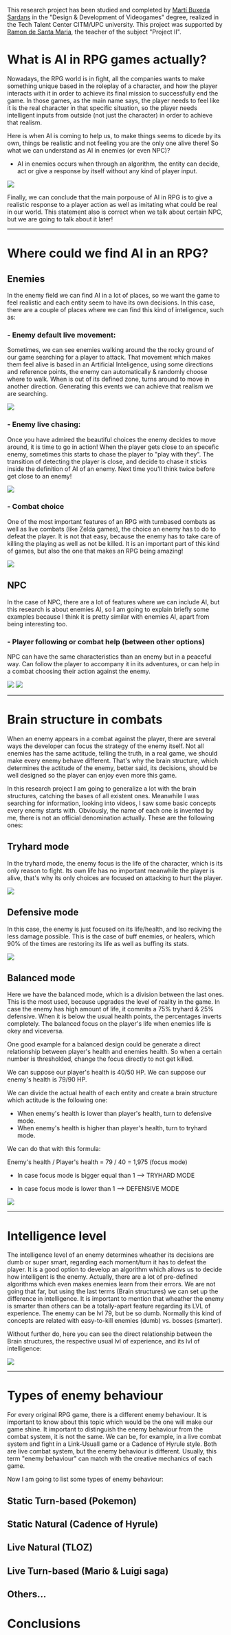 This research project has been studied and completed by [Martí Buxeda Sardans](https://github.com/BooStarGamer) in the "Design & Development of Videogames" degree, realized in the Tech Talent Center CITM/UPC university. This project was supported by [Ramon de Santa Maria](https://github.com/raysan5), the teacher of the subject "Project II".

# What is AI in RPG games actually?

Nowadays, the RPG world is in fight, all the companies wants to make something unique based in the roleplay of a character, and how the player interacts with it in order to achieve its final mission to successfully end the game. In those games, as the main name says, the player needs to feel like it is the real character in that specific situation, so the player needs intelligent inputs from outside (not just the character) in order to achieve that realism.

Here is when AI is coming to help us, to make things seems to dicede by its own, things be realistic and not feeling you are the only one alive there! So what we can understand as AI in enemies (or even NPC)? 

  - AI in enemies occurs when through an algorithm, the entity can decide, act or give a response by itself without any kind of player input.

![](link-attack-gif.gif)

Finally, we can conclude that the main porpouse of AI in RPG is to give a realistic response to a player action as well as imitating what could be real in our world. This statement also is correct when we talk about certain NPC, but we are going to talk about it later!

***

# Where could we find AI in an RPG?

## Enemies

In the enemy field we can find AI in a lot of places, so we want the game to feel realistic and each entity seem to have its own decisions. In this case, there are a couple of places where we can find this kind of inteligence, such as:

### -  Enemy default live movement: 
Sometimes, we can see enemies walking around the the rocky ground of our game searching for a player to attack. That movement which makes them feel alive is based in an Artificial Inteligence, using some directions and reference points, the enemy can automatically & randomly choose where to walk. When is out of its defined zone, turns around to move in another direction. Generating this events we can achieve that realism we are searching.

![](link-enemy-movement.gif)

### - Enemy live chasing:
Once you have admired the beautiful choices the enemy decides to move around, it is time to go in action! When the player gets close to an specefic enemy, sometimes this starts to chase the player to "play with they". The transition of detecting the player is close, and decide to chase it sticks inside the definition of AI of an enemy. Next time you'll think twice before get close to an enemy!

![](mario-chased-enemy.gif)

### - Combat choice
One of the most important features of an RPG with turnbased combats as well as live combats (like Zelda games), the choice an enemy has to do to defeat the player. It is not that easy, because the enemy has to take care of killing the playing as well as not be killed. It is an important part of this kind of games, but also the one that makes an RPG being amazing!

![](mario-combat-enemy.gif)

## NPC

In the case of NPC, there are a lot of features where we can include AI, but this research is about enemies AI, so I am going to explain briefly some examples because I think it is pretty similar with enemies AI, apart from being interesting too.

### - Player following or combat help (between other options)
NPC can have the same characteristics than an enemy but in a peaceful way. Can follow the player to accompany it in its adventures, or can help in a combat choosing their action against the enemy.

![](mario-segment-chasing.png) ![](mario-segment-combat.jpg)

***

# Brain structure in combats

When an enemy appears in a combat against the player, there are several ways the developer can focus the strategy of the enemy itself. Not all enemies has the same actitude, telling the truth, in a real game, we should make every enemy behave different. That's why the brain structure, which determines the actitude of the enemy, better said, its decisions, should be well designed so the player can enjoy even more this game.

In this research project I am going to generalize a lot with the brain structures, catching the bases of all existent ones. Meanwhile I was searching for information, looking into videos, I saw some basic concepts every enemy starts with. Obviously, the name of each one is invented by me, there is not an official denomination actually. These are the following ones:

## Tryhard mode
In the tryhard mode, the enemy focus is the life of the character, which is its only reason to fight. Its own life has no important meanwhile the player is alive, that's why its only choices are focused on attacking to hurt the player.

![](pokemon-attack-tryhard.gif)

## Defensive mode
In this case, the enemy is just focused on its life/health, and lso reciving the less damage possible. This is the case of buff enemies, or healers, which 90% of the times are restoring its life as well as buffing its stats.

![](pokemon-buff-defensive.gif)

## Balanced mode
Here we have the balanced mode, which is a division between the last ones. This is the most used, because upgrades the level of reality in the game. In case the enemy has high amount of life, it commits a 75% tryhard & 25% defensive. When it is below the usual health points, the percentages inverts completely. The balanced focus on the player's life when enemies life is okey and viceversa.

One good example for a balanced design could be generate a direct relationship between player's health and enemies health. So when a certain number is thresholded, change the focus directly to not get killed.

We can suppose our player's health is 40/50 HP.
We can suppose our enemy's health is 79/90 HP.

We can divide the actual health of each entity and create a brain structure which actitude is the following one:
 - When enemy's health is lower than player's health, turn to defensive mode.
 - When enemy's health is higher than player's health, turn to tryhard mode.

We can do that with this formula:

Enemy's health / Player's health  = 79 / 40  = 1,975 (focus mode)
 
 - In case focus mode is bigger equal than 1 --> TRYHARD MODE

 - In case focus mode is lower than 1 --> DEFENSIVE MODE

![](mario-balanced-combat.gif)

***

# Intelligence level

The intelligence level of an enemy determines wheather its decisions are dumb or super smart, regarding each moment/turn it has to defeat the player. It is a good option to develop an algorithm which allows us to decide how intelligent is the enemy. Actually, there are a lot of pre-defined algorithms which even makes enemies learn from their errors. We are not going that far, but using the last terms (Brain structures) we can set up the difference in intelligence. It is important to mention that wheather the enemy is smarter than others can be a totally-apart feature regarding its LVL of experience. The enemy can be lvl 79, but be so dumb. Normally this kind of concepts are related with easy-to-kill enemies (dumb) vs. bosses (smarter).

Without further do, here you can see the direct relationship between the Brain structures, the respective usual lvl of experience, and its lvl of intelligence:

![](graph-intelligence-brain-lvl)

***

# Types of enemy behaviour

For every original RPG game, there is a different enemy behaviour. It is important to know about this topic which would be the one will make our game shine. It important to distinguish the enemy behaviour from the combat system, it is not the same. We can be, for example, in a live combat system and fight in a Link-Usuall game or a Cadence of Hyrule style. Both are live combat system, but the enemy behaviour is different. Usually, this term "enemy behaviour" can match with the creative mechanics of each game.

Now I am going to list some types of enemy behaviour:

## Static Turn-based (Pokemon)


## Static Natural (Cadence of Hyrule)

## Live Natural (TLOZ)

## Live Turn-based (Mario & Luigi saga)

## Others...

# Conclusions


